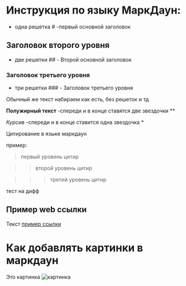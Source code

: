 # Инструкция по языку МаркДаун: 

* одна решетка *#* -первый основной заголовок

##  Заголовок второго уровня

* две решетки *##* - Второй основной заголовок

### Заголовок третьего уровня 
* три решетки ### - Заголовок третьего уровня


Обычный же текст набираем как есть, без решеток и тд

**Полужирный текст**
-спереди и в конце ставятся две звездочки **

*Курсив* 
-спереди и в конце ставится одна звездочка *

Цитирование в языке маркдаун

пример: 

> первый уровень цитир

>> второй уровень цитир

>>> третий уровень цитир

тест на дифф

## Пример web ссылки
Текст [пример ссылки](https://gbcdn.mrgcdn.ru/uploads/record/192597/attachment/70fc4f337358d5cf7136a575ff0157ae.mp4 "обучающий материал")

# Как добавлять картинки в маркдаун
Это картинка
![картинка](image.jpg)

